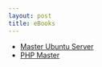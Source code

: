 ```yaml
---
layout: post
title: eBooks
---
```


- [Master Ubuntu Server](https://chivo912.github.io/files/Mastering_Ubuntu_Server.pdf)
- [PHP Master](https://chivo912.github.io/files/php_master.pdf)

